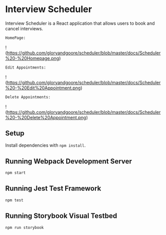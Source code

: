 # Interview Scheduler

Interview Scheduler is a React application that allows users to book and cancel interviews. 

```sh
HomePage:
```
!(https://github.com/gloryandgoore/scheduler/blob/master/docs/Scheduler%20-%20Homepage.png)

```sh
Edit Appointments:
```
!(https://github.com/gloryandgoore/scheduler/blob/master/docs/Scheduler%20-%20Edit%20Appointment.png)

```sh
Delete Appointments:
```
!(https://github.com/gloryandgoore/scheduler/blob/master/docs/Scheduler%20-%20Delete%20Appointment.png)

## Setup

Install dependencies with `npm install`.

## Running Webpack Development Server

```sh
npm start
```

## Running Jest Test Framework

```sh
npm test
```

## Running Storybook Visual Testbed

```sh
npm run storybook
```
